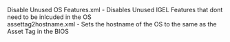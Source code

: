 Disable Unused OS Features.xml -  Disables Unused IGEL Features that dont need to be inlcuded in the OS <br />
assettag2hostname.xml - Sets the hostname of the OS to the same as the Asset Tag in the BIOS <br />
